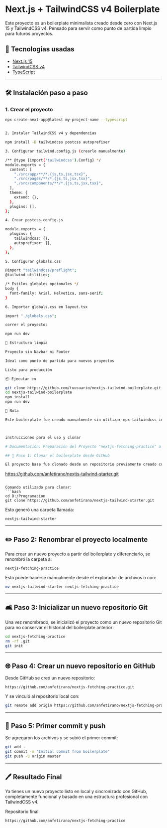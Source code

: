 # Next.js + TailwindCSS v4 Boilerplate

Este proyecto es un boilerplate minimalista creado desde cero con Next.js 15 y TailwindCSS v4. Pensado para servir como punto de partida limpio para futuros proyectos.

## 🚀 Tecnologías usadas

- [Next.js 15](https://nextjs.org/)
- [TailwindCSS v4](https://tailwindcss.com/)
- [TypeScript](https://www.typescriptlang.org/)

---

## 🛠️ Instalación paso a paso

### 1. Crear el proyecto

```bash
npx create-next-app@latest my-project-name --typescript


2. Instalar TailwindCSS v4 y dependencias

npm install -D tailwindcss postcss autoprefixer

3. Configurar tailwind.config.js (crearlo manualmente)

/** @type {import('tailwindcss').Config} */
module.exports = {
  content: [
    "./src/app/**/*.{js,ts,jsx,tsx}",
    "./src/pages/**/*.{js,ts,jsx,tsx}",
    "./src/components/**/*.{js,ts,jsx,tsx}",
  ],
  theme: {
    extend: {},
  },
  plugins: [],
};

4. Crear postcss.config.js

module.exports = {
  plugins: {
    tailwindcss: {},
    autoprefixer: {},
  },
};

5. Configurar globals.css

@import "tailwindcss/preflight";
@tailwind utilities;

/* Estilos globales opcionales */
body {
  font-family: Arial, Helvetica, sans-serif;
}

6. Importar globals.css en layout.tsx

import "./globals.css";

correr el proyecto:

npm run dev

📁 Estructura limpia

Proyecto sin Navbar ni Footer

Ideal como punto de partida para nuevos proyectos

Listo para producción

📦 Ejecutar en 

git clone https://github.com/tuusuario/nextjs-tailwind-boilerplate.git
cd nextjs-tailwind-boilerplate
npm install
npm run dev

🧠 Nota

Este boilerplate fue creado manualmente sin utilizar npx tailwindcss init ya que en TailwindCSS v4 esta configuración se recomienda hacerla de forma explícita y manual para mayor control.



instrucciones para el uso y clonar

# Documentación: Preparación del Proyecto "nextjs-fetching-practice" a partir de un Boilerplate

## 📁 Paso 1: Clonar el boilerplate desde GitHub

El proyecto base fue clonado desde un repositorio previamente creado con una instalación profesional de Next.js y TailwindCSS v4. El repositorio original fue:

```
https://github.com/anfetirano/nextjs-tailwind-starter.git
```

Comando utilizado para clonar:
```bash
cd D:/Programacion
git clone https://github.com/anfetirano/nextjs-tailwind-starter.git
```

Esto generó una carpeta llamada:
```
nextjs-tailwind-starter
```

---

## ✏️ Paso 2: Renombrar el proyecto localmente

Para crear un nuevo proyecto a partir del boilerplate y diferenciarlo, se renombró la carpeta a:
```
nextjs-fetching-practice
```

Esto puede hacerse manualmente desde el explorador de archivos o con:
```bash
mv nextjs-tailwind-starter nextjs-fetching-practice
```

---

## 🛋️ Paso 3: Inicializar un nuevo repositorio Git

Una vez renombrado, se inicializó el proyecto como un nuevo repositorio Git para no conservar el historial del boilerplate anterior:

```bash
cd nextjs-fetching-practice
rm -rf .git
git init
```

---

## 🌐 Paso 4: Crear un nuevo repositorio en GitHub

Desde GitHub se creó un nuevo repositorio:
```
https://github.com/anfetirano/nextjs-fetching-practice.git
```

Y se vinculó al repositorio local con:
```bash
git remote add origin https://github.com/anfetirano/nextjs-fetching-practice.git
```

---

## 📂 Paso 5: Primer commit y push

Se agregaron los archivos y se subió el primer commit:

```bash
git add .
git commit -m "Initial commit from boilerplate"
git push -u origin master
```

---

## 🖊️ Resultado Final

Ya tienes un nuevo proyecto listo en local y sincronizado con GitHub, completamente funcional y basado en una estructura profesional con TailwindCSS v4.

Repositorio final:
```
https://github.com/anfetirano/nextjs-fetching-practice
```

